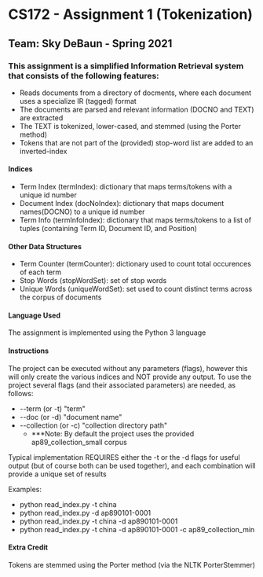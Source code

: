 # CS172 - Assignment 1 (Tokenization)  

## Team: Sky DeBaun - Spring 2021


### This assignment is a simplified Information Retrieval system that consists of the following features:
   - Reads documents from a directory of docments, where each document uses a specialize IR (tagged) format
   - The documents are parsed and relevant information (DOCNO and TEXT) are extracted
   - The TEXT is tokenized, lower-cased, and stemmed (using the Porter method)
   - Tokens that are not part of the (provided) stop-word list are added to an inverted-index 

#### Indices 
   - Term Index (termIndex): dictionary that maps terms/tokens with a unique id number
   - Document Index (docNoIndex): dictionary that maps document names(DOCNO) to a unique id number
   - Term Info (termInfoIndex): dictionary that maps terms/tokens to a list of tuples (containing Term ID, Document ID, and Position)  

#### Other Data Structures
   - Term Counter (termCounter): dictionary used to count total occurences of each term
   - Stop Words (stopWordSet): set of stop words
   - Unique Words (uniqueWordSet): set used to count distinct terms across the corpus of documents


#### Language Used
The assignment is implemented using the Python 3 language

#### Instructions
The project can be executed without any parameters (flags), however this will only create the various indices and NOT provide any output.
To use the project several flags (and their associated parameters) are needed, as follows:
   - --term (or -t) "term"  
   - --doc (or -d) "document name" 
   - --collection (or -c) "collection directory path"
     - ***Note: By default the project uses the provided ap89_collection_small corpus

Typical implementation REQUIRES either the -t or the -d flags for useful output (but of course both can be used together), and each combination will provide a unique set of results

Examples: 
   - python read_index.py -t china
   - python read_index.py -d ap890101-0001
   - python read_index.py -t china -d ap890101-0001
   - python read_index.py -t china -d ap890101-0001 -c ap89_collection_min


#### Extra Credit
Tokens are stemmed using the Porter method (via the NLTK PorterStemmer)